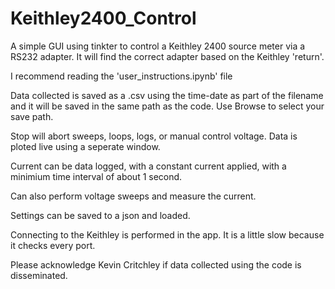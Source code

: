 # Keithley2400_Control


A simple GUI using tinkter to control a Keithley 2400 source meter via a RS232 adapter.  It will find the correct adapter based on the Keithley 'return'.

I recommend reading the 'user_instructions.ipynb' file

Data collected is saved as a .csv using the time-date as part of the filename and it will be saved in the same path as the code. Use Browse to select your save path. 

Stop will abort sweeps, loops, logs, or manual control voltage.
Data is ploted live using a seperate window.

Current can be data logged, with a constant current applied, with a minimium time interval of about 1 second.

Can also perform voltage sweeps and measure the current.

Settings can be saved to a json and loaded.

Connecting to the Keithley is performed in the app.  It is a little slow because it checks every port.

Please acknowledge Kevin Critchley if data collected using the code is disseminated.
